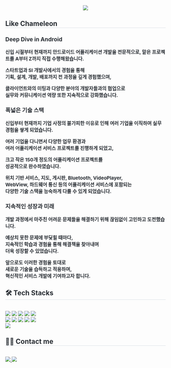 <div align= "center">
    <img src="https://capsule-render.vercel.app/api?type=waving&color=0:0400ff,100:5434f4&height=240&text=Marty's%20repos&animation=&fontColor=ffffff&fontSize=40" />
    </div>
    <div style="text-align: left;"> 
    <h2 style="border-bottom: 1px solid #d8dee4; color: #282d33;"> Like Chameleon </h2>  
    <div style="font-weight: 700; font-size: 15px; text-align: left; color: #282d33;">
  <h3>Deep Dive in Android</h3>
  <p>
신입 시절부터 현재까지  
안드로이드 어플리케이션 개발을 전문적으로,  
맡은 프로젝트를 A부터 Z까지 직접 수행해왔습니다.

스타트업과 SI 개발사에서의 경험을 통해  
기획, 설계, 개발, 배포까지 전 과정을 깊게 경험했으며,

클라이언트와의 미팅과 다양한 분야의 개발자들과의 협업으로  
실무와 커뮤니케이션 역량 또한 지속적으로 강화했습니다.
  </p>

  <h3>폭넓은 기술 스택</h3>
  <p>
신입부터 현재까지  
기업 사정의 불가피한 이유로 인해 여러 기업을 이직하며  
실무 경험을 쌓게 되었습니다.

여러 기업을 다니면서 다양한 업무 환경과  
여러 어플리케이션 서비스 프로젝트를 진행하게 되었고,

크고 작은 150개 정도의 어플리케이션 프로젝트를  
성공적으로 완수하였습니다.

위치 기반 서비스, 지도, 게시판, Bluetooth, VideoPlayer,  
WebView, 하드웨어 통신 등의 어플리케이션 서비스에 포함되는  
다양한 기술 스택을 능숙하게 다룰 수 있게 되었습니다.
  </p>

  <h3>지속적인 성장과 미래</h3>
  <p>
개발 과정에서 마주친 어려운 문제들을  
해결하기 위해 끊임없이 고민하고 도전했습니다.

예상치 못한 문제에 부딪힐 때마다,  
지속적인 학습과 경험을 통해 해결책을 찾아내며  
더욱 성장할 수 있었습니다.

앞으로도 이러한 경험을 토대로  
새로운 기술을 습득하고 적용하며,  
혁신적인 서비스 개발에 기여하고자 합니다.
  </p>
      </div> 
    </div>
    <div style="text-align: left;">
    <h2 style="border-bottom: 1px solid #d8dee4; color: #282d33;"> 🛠️ Tech Stacks </h2> <br> 
    <div style="margin: ; text-align: left;" "text-align: left;"> <img src="https://img.shields.io/badge/Android-3DDC84?style=for-the-badge&logo=Android&logoColor=white">
          <img src="https://img.shields.io/badge/Discord-5865F2?style=for-the-badge&logo=Discord&logoColor=white">
          <img src="https://img.shields.io/badge/Figma-F24E1E?style=for-the-badge&logo=Figma&logoColor=white">
          <img src="https://img.shields.io/badge/Firebase-FFCA28?style=for-the-badge&logo=Firebase&logoColor=white">
          <img src="https://img.shields.io/badge/Flutter-02569B?style=for-the-badge&logo=Flutter&logoColor=white">
          <br/><img src="https://img.shields.io/badge/Github-181717?style=for-the-badge&logo=Github&logoColor=white">
          <img src="https://img.shields.io/badge/Git-F05032?style=for-the-badge&logo=Git&logoColor=white">
          <img src="https://img.shields.io/badge/IOS-000000?style=for-the-badge&logo=IOS&logoColor=white">
          <img src="https://img.shields.io/badge/Java-007396?style=for-the-badge&logo=Java&logoColor=white">
          <img src="https://img.shields.io/badge/Notion-000000?style=for-the-badge&logo=Notion&logoColor=white">
          <br/><img src="https://img.shields.io/badge/Swift-F05138?style=for-the-badge&logo=Swift&logoColor=white">
          </div>
    </div>
    <div style="text-align: left;">
    <h2 style="border-bottom: 1px solid #d8dee4; color: #282d33;"> 🧑‍💻 Contact me </h2> <br> 
    <div style="text-align: left;"> <a href=https://www.notion.so/2ff62f744ff14d2eb7f1d66262cceed9?source=copy_link> <img src="https://img.shields.io/badge/Notion-000000?style=for-the-badge&logo=Notion&logoColor=white&link=[https://www.notion.so/2ff62f744ff14d2eb7f1d66262cceed9?source=copy_link](https://clean-glazer-ad8.notion.site/2ff62f744ff14d2eb7f1d66262cceed9?pvs=74)"> </a>
         <a href=mailto:kimbh0905@gmail.com> <img src="https://img.shields.io/badge/Gmail-EA4335?style=for-the-badge&logo=Gmail&logoColor=white&link=mailto:kimbh0905@gmail.com"> </a>
          </div>  <br> 
    </div>
    
